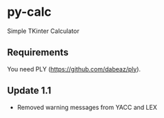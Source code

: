 # py-calc
Simple TKinter Calculator
## Requirements
You need PLY (https://github.com/dabeaz/ply).
## Update 1.1
* Removed warning messages from YACC and LEX
